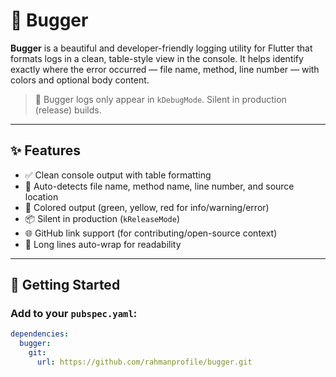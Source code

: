 # 🐞 Bugger

**Bugger** is a beautiful and developer-friendly logging utility for Flutter that formats logs in a clean, table-style view in the console. It helps identify exactly where the error occurred — file name, method, line number — with colors and optional body content.

> 🧪 Bugger logs only appear in `kDebugMode`. Silent in production (release) builds.

---

## ✨ Features

- ✅ Clean console output with table formatting
- 📍 Auto-detects file name, method name, line number, and source location
- 🌈 Colored output (green, yellow, red for info/warning/error)
- 📦 Silent in production (`kReleaseMode`)
- 🌐 GitHub link support (for contributing/open-source context)
- 🔄 Long lines auto-wrap for readability

---

## 🚀 Getting Started

### Add to your `pubspec.yaml`:

```yaml
dependencies:
  bugger:
    git:
      url: https://github.com/rahmanprofile/bugger.git
